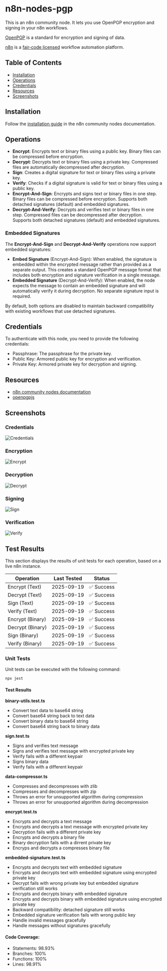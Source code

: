 # n8n-nodes-pgp

This is an n8n community node. It lets you use OpenPGP encryption and signing in your n8n workflows.

[OpenPGP](https://www.openpgp.org/) is a standard for encryption and signing of data.

[n8n](https://n8n.io/) is a [fair-code licensed](https://docs.n8n.io/reference/license/) workflow automation platform.

## Table of Contents
* [Installation](#installation)
* [Operations](#operations)
* [Credentials](#credentials)
* [Resources](#resources)
* [Screenshots](#screenshots)


## Installation

Follow the [installation guide](https://docs.n8n.io/integrations/community-nodes/installation/) in the n8n community nodes documentation.

## Operations

- **Encrypt**: Encrypts text or binary files using a public key. Binary files can be compressed before encryption.
- **Decrypt**: Decrypts text or binary files using a private key. Compressed files are automatically decompressed after decryption.
- **Sign**: Creates a digital signature for text or binary files using a private key.
- **Verify**: Checks if a digital signature is valid for text or binary files using a public key.
- **Encrypt-And-Sign**: Encrypts and signs text or binary files in one step. Binary files can be compressed before encryption. Supports both detached signatures (default) and embedded signatures.
- **Decrypt-And-Verify**: Decrypts and verifies text or binary files in one step. Compressed files can be decompressed after decryption. Supports both detached signatures (default) and embedded signatures.

### Embedded Signatures

The **Encrypt-And-Sign** and **Decrypt-And-Verify** operations now support embedded signatures:

- **Embed Signature** (Encrypt-And-Sign): When enabled, the signature is embedded within the encrypted message rather than provided as a separate output. This creates a standard OpenPGP message format that includes both encryption and signature verification in a single message.
- **Embedded Signature** (Decrypt-And-Verify): When enabled, the node expects the message to contain an embedded signature and will automatically verify it during decryption. No separate signature input is required.

By default, both options are disabled to maintain backward compatibility with existing workflows that use detached signatures.


## Credentials

To authenticate with this node, you need to provide the following credentials:
- Passphrase: The passphrase for the private key.
- Public Key: Armored public key for encryption and verification.
- Private Key: Armored private key for decryption and signing.

## Resources

- [n8n community nodes documentation](https://docs.n8n.io/integrations/community-nodes/)
- [openpgpjs](https://openpgpjs.org/)

## Screenshots

### Credentials
![Credentials](./docs/images/credentials.png)

### Encryption
![Encrypt](./docs/images/encrypt.png)

### Decryption
![Decrypt](./docs/images/decrypt.png)

### Signing
![Sign](./docs/images/sign.png)

### Verification
![Verify](./docs/images/verify.png)

## Test Results

This section displays the results of unit tests for each operation, based on a live n8n instance.

| Operation        | Last Tested                                           | Status                                                 |
|------------------|-------------------------------------------------------|--------------------------------------------------------|
| Encrypt (Text)   | <span id="test-encrypt-text-date">2025-09-19</span>   | <span id="test-encrypt-text-result">✅ Success</span>   |
| Decrypt (Text)   | <span id="test-decrypt-text-date">2025-09-19</span>   | <span id="test-decrypt-text-result">✅ Success</span>   |
| Sign (Text)      | <span id="test-sign-text-date">2025-09-19</span>      | <span id="test-sign-text-result">✅ Success</span>      |
| Verify (Text)    | <span id="test-verify-text-date">2025-09-19</span>    | <span id="test-verify-text-result">✅ Success</span>    |
| Encrypt (Binary) | <span id="test-encrypt-binary-date">2025-09-19</span> | <span id="test-encrypt-binary-result">✅ Success</span> |
| Decrypt (Binary) | <span id="test-decrypt-binary-date">2025-09-19</span> | <span id="test-decrypt-binary-result">✅ Success</span> |
| Sign (Binary)    | <span id="test-sign-binary-date">2025-09-19</span>    | <span id="test-sign-binary-result">✅ Success</span>    |
| Verify (Binary)  | <span id="test-verify-binary-date">2025-09-19</span>  | <span id="test-verify-binary-result">✅ Success</span>  |

### Unit Tests

Unit tests can be executed with the following command:

```bash
npx jest
```

#### Test Results

**binary-utils.test.ts**

* Convert text data to base64 string
* Convert base64 string back to text data
* Convert binary data to base64 string
* Convert base64 string back to binary data

**sign.test.ts**

* Signs and verifies text message
* Signs and verifies text message with encrypted private key
* Verify fails with a different keypair
* Signs binary data
* Verify fails with a different keypair

**data-compressor.ts**

* Compresses and decompresses with zlib
* Compresses and decompresses with zip
* Throws an error for unsupported algorithm during compression
* Throws an error for unsupported algorithm during decompression

**encrypt.test.ts**

* Encrypts and decrypts a text message
* Encrypts and decrypts a text message with encrypted private key
* Decryption fails with a different private key
* Encrypts and decrypts a binary file
* Binary decryption fails with a dirrent private key
* Encryps and decrypts a compresses binary file

**embedded-signature.test.ts**

* Encrypts and decrypts text with embedded signature
* Encrypts and decrypts text with embedded signature using encrypted private key
* Decrypt fails with wrong private key but embedded signature verification still works
* Encrypts and decrypts binary with embedded signature
* Encrypts and decrypts binary with embedded signature using encrypted private key
* Backward compatibility: detached signature still works
* Embedded signature verification fails with wrong public key
* Handle invalid messages gracefully
* Handle messages without signatures gracefully

#### Code Coverage:
* Statements: 98.93%
* Branches: 100%
* Functions: 100%
* Lines: 98.91%

